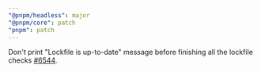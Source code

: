 ```yaml
---
"@pnpm/headless": major
"@pnpm/core": patch
"pnpm": patch
---
```


Don't print "Lockfile is up-to-date" message before finishing all the lockfile checks [#6544](https://github.com/pnpm/pnpm/issues/6544).
